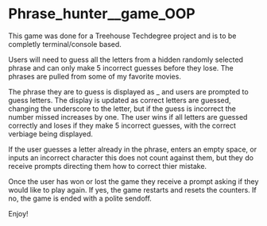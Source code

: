 # Phrase_hunter__game_OOP
 
This game was done for a Treehouse Techdegree project and is to be completly terminal/console based. 

Users will need to guess all the letters from a hidden randomly selected phrase and can only make 5 incorrect guesses before they lose.
The phrases are pulled from some of my favorite movies.

The phrase they are to guess is displayed as _ and users are prompted to guess letters. 
The display is updated as correct letters are guessed, changing the underscore to the letter, but if the guess is incorrect the number missed increases by one. 
The user wins if all letters are guessed correctly and loses if they make 5 incorrect guesses, with the correct verbiage being displayed. 

If the user guesses a letter already in the phrase, enters an empty space, or inputs an incorrect character this does not count against them, but they do receive prompts directing them how to correct thier mistake. 

Once the user has won or lost the game they receive a prompt asking if they would like to play again. If yes, the game restarts and resets the counters. If no, the game is ended with a polite sendoff. 

Enjoy!
